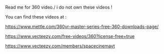 Read me for 360 video./ i do not own these videos !

You can find these videos at :

https://www.mettle.com/360vr-master-series-free-360-downloads-page/

https://www.vecteezy.com/free-videos/360?license-free=true

https://www.vecteezy.com/members/spacecinemayt